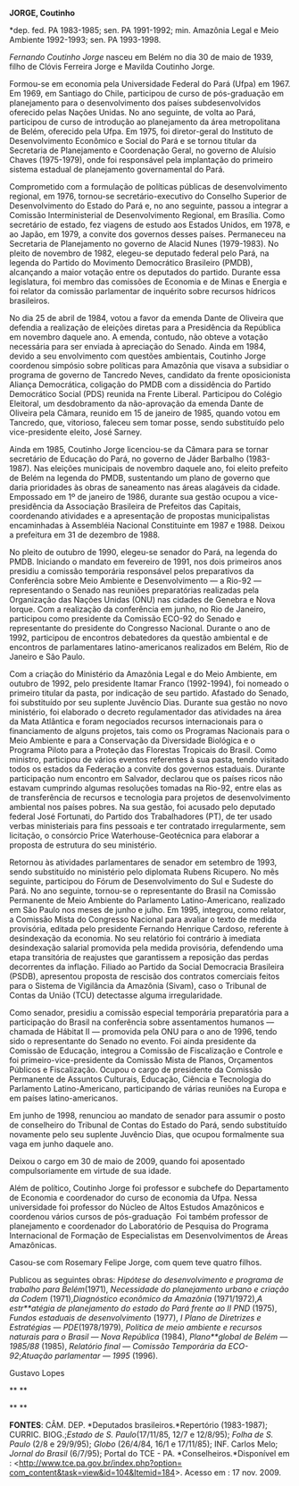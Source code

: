 **JORGE, Coutinho**

\*dep. fed. PA 1983-1985; sen. PA 1991-1992; min. Amazônia Legal e Meio
Ambiente 1992-1993; sen. PA 1993-1998.

*Fernando Coutinho Jorge* nasceu em Belém no dia 30 de maio de 1939,
filho de Clóvis Ferreira Jorge e Mavilda Coutinho Jorge.

Formou-se em economia pela Universidade Federal do Pará (Ufpa) em 1967.
Em 1969, em Santiago do Chile, participou de curso de pós-graduação em
planejamento para o desenvolvimento dos países subdesenvolvidos
oferecido pelas Nações Unidas. No ano seguinte, de volta ao Pará,
participou de curso de introdução ao planejamento da área metropolitana
de Belém, oferecido pela Ufpa. Em 1975, foi diretor-geral do Instituto
de Desenvolvimento Econômico e Social do Pará e se tornou titular da
Secretaria de Planejamento e Coordenação Geral, no governo de Aluísio
Chaves (1975-1979), onde foi responsável pela implantação do primeiro
sistema estadual de planejamento governamental do Pará.

Comprometido com a formulação de políticas públicas de desenvolvimento
regional, em 1976, tornou-se secretário-executivo do Conselho Superior
de Desenvolvimento do Estado do Pará e, no ano seguinte, passou a
integrar a Comissão Interministerial de Desenvolvimento Regional, em
Brasília. Como secretário de estado, fez viagens de estudo aos Estados
Unidos, em 1978, e ao Japão, em 1979, a convite dos governos desses
países. Permaneceu na Secretaria de Planejamento no governo de Alacid
Nunes (1979-1983). No pleito de novembro de 1982, elegeu-se deputado
federal pelo Pará, na legenda do Partido do Movimento Democrático
Brasileiro (PMDB), alcançando a maior votação entre os deputados do
partido. Durante essa legislatura, foi membro das comissões de Economia
e de Minas e Energia e foi relator da comissão parlamentar de inquérito
sobre recursos hídricos brasileiros.

No dia 25 de abril de 1984, votou a favor da emenda Dante de Oliveira
que defendia a realização de eleições diretas para a Presidência da
República em novembro daquele ano. A emenda, contudo, não obteve a
votação necessária para ser enviada à apreciação do Senado. Ainda em
1984, devido a seu envolvimento com questões ambientais, Coutinho Jorge
coordenou simpósio sobre políticas para Amazônia que visava a subsidiar
o programa de governo de Tancredo Neves, candidato da frente
oposicionista Aliança Democrática, coligação do PMDB com a dissidência
do Partido Democrático Social (PDS) reunida na Frente Liberal.
Participou do Colégio Eleitoral, um desdobramento da não-aprovação da
emenda Dante de Oliveira pela Câmara, reunido em 15 de janeiro de 1985,
quando votou em Tancredo, que, vitorioso, faleceu sem tomar posse, sendo
substituído pelo vice-presidente eleito, José Sarney.

Ainda em 1985, Coutinho Jorge licenciou-se da Câmara para se tornar
secretário de Educação do Pará, no governo de Jáder Barbalho
(1983-1987). Nas eleições municipais de novembro daquele ano, foi eleito
prefeito de Belém na legenda do PMDB, sustentando um plano de governo
que daria prioridades às obras de saneamento nas áreas alagáveis da
cidade. Empossado em 1º de janeiro de 1986, durante sua gestão ocupou a
vice-presidência da Associação Brasileira de Prefeitos das Capitais,
coordenando atividades e a apresentação de propostas municipalistas
encaminhadas à Assembléia Nacional Constituinte em 1987 e 1988. Deixou a
prefeitura em 31 de dezembro de 1988.

No pleito de outubro de 1990, elegeu-se senador do Pará, na legenda do
PMDB. Iniciando o mandato em fevereiro de 1991, nos dois primeiros anos
presidiu a comissão temporária responsável pelos preparativos da
Conferência sobre Meio Ambiente e Desenvolvimento — a Rio-92 —
representando o Senado nas reuniões preparatórias realizadas pela
Organização das Nações Unidas (ONU) nas cidades de Genebra e Nova
Iorque. Com a realização da conferência em junho, no Rio de Janeiro,
participou como presidente da Comissão ECO-92 do Senado e representante
do presidente do Congresso Nacional. Durante o ano de 1992, participou
de encontros debatedores da questão ambiental e de encontros de
parlamentares latino-americanos realizados em Belém, Rio de Janeiro e
São Paulo.

Com a criação do Ministério da Amazônia Legal e do Meio Ambiente, em
outubro de 1992, pelo presidente Itamar Franco (1992-1994), foi nomeado
o primeiro titular da pasta, por indicação de seu partido. Afastado do
Senado, foi substituído por seu suplente Juvêncio Dias. Durante sua
gestão no novo ministério, foi elaborado o decreto regulamentador das
atividades na área da Mata Atlântica e foram negociados recursos
internacionais para o financiamento de alguns projetos, tais como os
Programas Nacionais para o Meio Ambiente e para a Conservação da
Diversidade Biológica e o Programa Piloto para a Proteção das Florestas
Tropicais do Brasil. Como ministro, participou de vários eventos
referentes à sua pasta, tendo visitado todos os estados da Federação a
convite dos governos estaduais. Durante participação num encontro em
Salvador, declarou que os países ricos não estavam cumprindo algumas
resoluções tomadas na Rio-92, entre elas as de transferência de recursos
e tecnologia para projetos de desenvolvimento ambiental nos países
pobres. Na sua gestão, foi acusado pelo deputado federal José Fortunati,
do Partido dos Trabalhadores (PT), de ter usado verbas ministeriais para
fins pessoais e ter contratado irregularmente, sem licitação, o
consórcio Price Waterhouse-Geotécnica para elaborar a proposta de
estrutura do seu ministério.

Retornou às atividades parlamentares de senador em setembro de 1993,
sendo substituído no ministério pelo diplomata Rubens Ricupero. No mês
seguinte, participou do Fórum de Desenvolvimento do Sul e Sudeste do
Pará. No ano seguinte, tornou-se o representante do Brasil na Comissão
Permanente de Meio Ambiente do Parlamento Latino-Americano, realizado em
São Paulo nos meses de junho e julho. Em 1995, integrou, como relator, a
Comissão Mista do Congresso Nacional para avaliar o texto de medida
provisória, editada pelo presidente Fernando Henrique Cardoso, referente
à desindexação da economia. No seu relatório foi contrário à imediata
desindexação salarial promovida pela medida provisória, defendendo uma
etapa transitória de reajustes que garantissem a reposição das perdas
decorrentes da inflação. Filiado ao Partido da Social Democracia
Brasileira (PSDB), apresentou proposta de rescisão dos contratos
comerciais feitos para o Sistema de Vigilância da Amazônia (Sivam), caso
o Tribunal de Contas da União (TCU) detectasse alguma irregularidade.

Como senador, presidiu a comissão especial temporária preparatória para
a participação do Brasil na conferência sobre assentamentos humanos —
chamada de Hábitat II — promovida pela ONU para o ano de 1996, tendo
sido o representante do Senado no evento. Foi ainda presidente da
Comissão de Educação, integrou a Comissão de Fiscalização e Controle e
foi primeiro-vice-presidente da Comissão Mista de Planos, Orçamentos
Públicos e Fiscalização. Ocupou o cargo de presidente da Comissão
Permanente de Assuntos Culturais, Educação, Ciência e Tecnologia do
Parlamento Latino-Americano, participando de várias reuniões na Europa e
em países latino-americanos.

Em junho de 1998, renunciou ao mandato de senador para assumir o posto
de conselheiro do Tribunal de Contas do Estado do Pará, sendo
substituído novamente pelo seu suplente Juvêncio Dias, que ocupou
formalmente sua vaga em junho daquele ano.

Deixou o cargo em 30 de maio de 2009, quando foi aposentado
compulsoriamente em virtude de sua idade.

Além de político, Coutinho Jorge foi professor e subchefe do
Departamento de Economia e coordenador do curso de economia da Ufpa.
Nessa universidade foi professor do Núcleo de Altos Estudos Amazônicos e
coordenou vários cursos de pós-graduação  Foi também professor de
planejamento e coordenador do Laboratório de Pesquisa do Programa
Internacional de Formação de Especialistas em Desenvolvimentos de Áreas
Amazônicas.

Casou-se com Rosemary Felipe Jorge, com quem teve quatro filhos.

Publicou as seguintes obras: *Hipótese do desenvolvimento e programa de
trabalho para Belém*(1971), *Necessidade do planejamento urbano e
criação da Codem* (1971),*Diagnóstico econômico da Amazônia*
(1971/1972),*A estr**atégia de planejamento do estado do Pará frente ao
II PND* (1975), *Fundos estaduais de desenvolvimento* (1977), *I Plano
de Diretrizes e Estratégias — PDE*(1978/1979), *Política de meio
ambiente e recursos naturais para o Brasil — Nova República* (1984),
*Plano**global de Belém — 1985/88* (1985), *Relatório final — Comissão
Temporária da ECO-92*;*Atuação parlamentar — 1995* (1996).

Gustavo Lopes

** **

** **

**FONTES**: CÂM. DEP. *Deputados brasileiros.*Repertório (1983-1987);
CURRIC. BIOG.;*Estado de S. Paulo*(17/11/85, 12/7 e 12/8/95); *Folha de
S. Paulo* (2/8 e 29/9/95); *Globo* (26/4/84, 16/1 e 17/11/85); INF.
Carlos Melo; *Jornal do Brasil* (6/7/95); Portal do TCE - PA.
*Conselheiros.*Disponível em :
\<[http://www.tce.pa.gov.br/index.php?option=
com\_content&task=view&id=104&Itemid=184](http://www.tce.pa.gov.br/index.php?option=%20com_content&task=view&id=104&Itemid=184)\>.
Acesso em : 17 nov. 2009.

 

 

 

 
